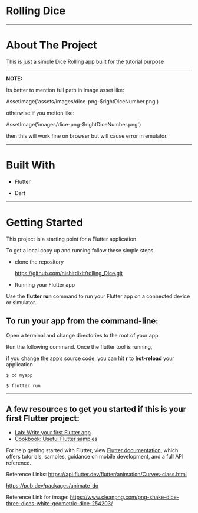 # Rolling Dice

---

# About The Project

This is just a simple Dice Rolling app built for the tutorial purpose

---

**NOTE:**

Its better to mention full path in Image asset like:   

AssetImage('assets/images/dice-png-$rightDiceNumber.png')

otherwise if you metion like:  

AssetImage('images/dice-png-$rightDiceNumber.png')

then this will work fine on browser but will cause error in emulator.

---

# Built With

- Flutter

- Dart

---

# Getting Started

This project is a starting point for a Flutter application.

To get a local copy up and running follow these simple steps

- clone the repository

    https://github.com/nishitdixit/rolling_Dice.git
  
- Running your Flutter app

Use the **flutter run**  command to run your Flutter app on a connected device or simulator.

## To run your app from the command-line:

Open a terminal and change directories to the root of your app

Run the following command. Once the flutter tool is running, 

if you change the app’s source code, you can hit **r** to **hot-reload** your application 

    $ cd myapp
  
    $ flutter run

---

## A few resources to get you started if this is your first Flutter project:

- [Lab: Write your first Flutter app](https://flutter.dev/docs/get-started/codelab)
- [Cookbook: Useful Flutter samples](https://flutter.dev/docs/cookbook)

For help getting started with Flutter, view 
[Flutter documentation](https://flutter.dev/docs), which offers tutorials,
samples, guidance on mobile development, and a full API reference.

Reference Links:
https://api.flutter.dev/flutter/animation/Curves-class.html

https://pub.dev/packages/animate_do

Reference Link for image:
https://www.cleanpng.com/png-shake-dice-three-dices-white-geometric-dice-254203/
